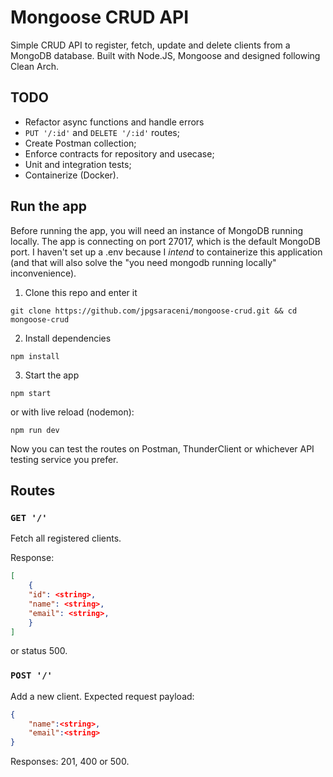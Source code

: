 # Mongoose CRUD API

Simple CRUD API to register, fetch, update and delete clients from a MongoDB database. Built with Node.JS, Mongoose and designed following Clean Arch.

## TODO

* Refactor async functions and handle errors
* `PUT '/:id'` and `DELETE '/:id'` routes;
* Create Postman collection;
* Enforce contracts for repository and usecase;
* Unit and integration tests;
* Containerize (Docker).

## Run the app

Before running the app, you will need an instance of MongoDB running locally. The app is connecting on port 27017, which is the default MongoDB port.
I haven't set up a .env because I *intend* to containerize this application (and that will also solve the "you need mongodb running locally" inconvenience).

1. Clone this repo and enter it

```shell
git clone https://github.com/jpgsaraceni/mongoose-crud.git && cd mongoose-crud
```

2. Install dependencies

```shell
npm install
```

3. Start the app

```shell
npm start
```

or with live reload (nodemon):

```shell
npm run dev
```

Now you can test the routes on Postman, ThunderClient or whichever API testing service you prefer.

## Routes

### `GET '/'`

Fetch all registered clients.

Response:

```json
[
    {
    "id": <string>,
    "name": <string>,
    "email": <string>,
    }
]
```

or status 500.

### `POST '/'`

Add a new client. Expected request payload:

```json
{
    "name":<string>,
    "email":<string>
}
```

Responses: 201, 400 or 500.
